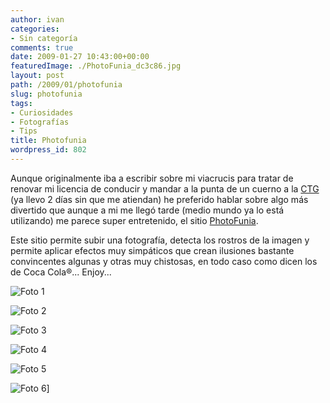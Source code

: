 ```yaml
---
author: ivan
categories:
- Sin categoría
comments: true
date: 2009-01-27 10:43:00+00:00
featuredImage: ./PhotoFunia_dc3c86.jpg
layout: post
path: /2009/01/photofunia
slug: photofunia
tags:
- Curiosidades
- Fotografías
- Tips
title: Photofunia
wordpress_id: 802
---
```


Aunque originalmente iba a escribir sobre mi viacrucis para tratar de renovar mi licencia de conducir y mandar a la punta de un cuerno a la [CTG](https://www.ctg.gov.ec/) (ya llevo 2 días sin que me atiendan) he preferido hablar sobre algo más divertido que aunque a mi me llegó tarde (medio mundo ya lo está utilizando) me parece super entretenido, el sitio [PhotoFunia](https://www.photofunia.com/).

Este sitio permite subir una fotografía, detecta los rostros de la imagen y permite aplicar efectos muy simpáticos que crean ilusiones bastante convincentes algunas y otras muy chistosas, en todo caso como dicen los de Coca Cola®... Enjoy...

![Foto 1](/photos/PhotoFunia_dc3c86.jpg)

![Foto 2](/photos/PhotoFunia_dbe519.jpg)

![Foto 3](/photos/PhotoFunia_dbf320.jpg)

![Foto 4](/photos/PhotoFunia_dbf48b.jpg)

![Foto 5](/photos/Photofunia_cr.jpg)

![Foto 6](/photos/Photofunia_kZgMg.jpg)]
